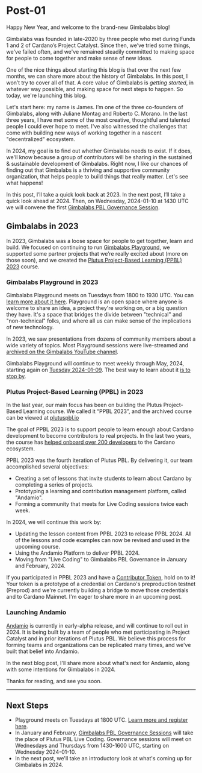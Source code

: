 # Post-01

Happy New Year, and welcome to the brand-new Gimbalabs blog!

Gimbalabs was founded in late-2020 by three people who met during Funds 1 and 2 of Cardano’s Project Catalyst. Since then, we’ve tried some things, we've failed often, and we've remained steadily committed to making space for people to come together and make sense of new ideas.

One of the nice things about starting this blog is that over the next few months, we can share more about the history of Gimbalabs. In this post, I won’t try to cover all of that. A core value of Gimbalabs is _getting started_, in whatever way possible, and making space for next steps to happen. So today, we're launching this blog.

Let's start here: my name is James. I’m one of the three co-founders of Gimbalabs, along with Juliane Montag and Roberto C. Morano. In the last three years, I have met some of the most creative, thoughtful and talented people I could ever hope to meet. I've also witnessed the challenges that come with building new ways of working together in a nascent "decentralized" ecosystem.

In 2024, my goal is to find out whether Gimbalabs needs to exist. If it does, we'll know because a group of contributors will be sharing in the sustained & sustainable development of Gimbalabs. Right now, I like our chances of finding out that Gimbalabs is a thriving and supportive community organization, that helps people to build things that really matter. Let's see what happens!

In this post, I’ll take a quick look back at 2023. In the next post, I’ll take a quick look ahead at 2024. Then, on Wednesday, 2024-01-10 at 1430 UTC we will convene the first [Gimbalabs PBL Governance Session](https://plutuspbl.io/governance).

## Gimbalabs in 2023

In 2023, Gimbalabs was a loose space for people to get together, learn and build. We focused on continuing to run [Gimbalabs Playground](https://www.gimbalabs.com/playground), we supported some partner projects that we’re really excited about (more on those soon), and we created the [Plutus Project-Based Learning (PPBL) 2023](https://plutuspbl.io/) course.

### Gimbalabs Playground in 2023

Gimbalabs Playground meets on Tuesdays from 1800 to 1930 UTC. You can [learn more about it here](https://www.gimbalabs.com/playground). Playground is an open space where anyone is welcome to share an idea, a project they're working on, or a big question they have. It's a space that bridges the divide between "technical" and "non-technical" folks, and where all us can make sense of the implications of new technology.

In 2023, we saw presentations from dozens of community members about a wide variety of topics. Most Playground sessions were live-streamed and [archived on the Gimbalabs YouTube channel](https://www.youtube.com/@gimbalabs/streams).

Gimbalabs Playground will continue to meet weekly through May, 2024, starting again on [Tuesday 2024-01-09](https://www.gimbalabs.com/calendar). The best way to learn about it [is to stop by](https://us06web.zoom.us/meeting/register/tZYoduuqpjsqGtdzMHXoRVVnJqcQGOtpQRQv#/registration).

### Plutus Project-Based Learning (PPBL) in 2023

In the last year, our main focus has been on building the Plutus Project-Based Learning course. We called it “PPBL 2023”, and the archived course can be viewed at [plutuspbl.io](https://plutuspbl.io/)

The goal of PPBL 2023 is to support people to learn enough about Cardano development to become contributors to real projects. In the last two years, the course has [helped onboard over 200 developers](https://plutuspbl.io/contributors) to the Cardano ecosystem.

PPBL 2023 was the fourth iteration of Plutus PBL. By delivering it, our team accomplished several objectives:

-   Creating a set of lessons that invite students to learn about Cardano by completing a series of projects.
-   Prototyping a learning and contribution management platform, called "Andamio".
-   Forming a community that meets for Live Coding sessions twice each week.

In 2024, we will continue this work by:

-   Updating the lesson content from PPBL 2023 to release PPBL 2024. All of the lessons and code examples can now be revised and used in the upcoming course.
-   Using the Andamio Platform to deliver PPBL 2024.
-   Moving from "Live Coding" to Gimbalabs PBL Governance in January and February, 2024.

If you participated in PPBL 2023 and have a [Contributor Token](https://plutuspbl.io/contributors), hold on to it! Your token is a prototype of a credential on Cardano's preproduction testnet (Preprod) and we're currently building a bridge to move those credentials and to Cardano Mainnet. I'm eager to share more in an upcoming post.

### Launching Andamio

[Andamio](https://www.andamio.io/) is currently in early-alpha release, and will continue to roll out in 2024. It is being built by a team of people who met participating in Project Catalyst and in prior iterations of Plutus PBL. We believe this process for forming teams and organizations can be replicated many times, and we've built that belief into Andamio.

In the next blog post, I'll share more about what's next for Andamio, along with some intentions for Gimbalabs in 2024.

Thanks for reading, and see you soon.

___

## Next Steps

-   Playground meets on Tuesdays at 1800 UTC. [Learn more and register here](https://www.gimbalabs.com/playground).
-   In January and February, [Gimbalabs PBL Governance Sessions](https://www.gimbalabs.com/governance) will take the place of Plutus PBL Live Coding. Governance sessions will meet on Wednesdays and Thursdays from 1430-1600 UTC, starting on Wednesday 2024-01-10.
-   In the next post, we'll take an introductory look at what's coming up for Gimbalabs in 2024.
